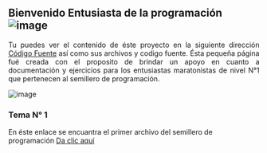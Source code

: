 ## Bienvenido Entusiasta de la programación ![image](http://giecom.udla.edu.co/maraton/Content/Images/Fondo/logo2.png)

<p style="text-align: justify;">Tu puedes ver el contenido de éste proyecto en la siguiente dirección <a href="https://github.com/MitchAguilar/DocSemillero">Código Fuente</a> así como sus archivos y codigo fuente. Ésta pequeña página fué creada con el proposito de brindar un apoyo en cuanto a documentación y ejercicios para los entusiastas maratonistas de nivel N°1 que pertenecen al semillero de programación.
</p>

![image](http://giecom.udla.edu.co/maraton/assets/Imgs/4.jpg)

### **Tema** N° 1
  En éste enlace se encuantra el primer archivo del semillero de programación
  [Da clic aquí](1.pdf)




